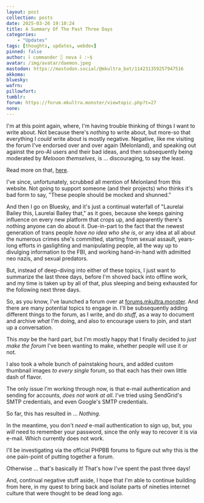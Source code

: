 ```yaml
---
layout: post
collection: posts
date: 2025-03-26 19:10:24
title: A Summary Of The Past Three Days
categories:
    - "Updates"
tags: [thoughts, updates, webdev]
pinned: false
author: ⸸ commander ░ nova ⸸ :~$
avatar: /img/avatar/daemon.jpeg
mastodon: https://mastodon.social/@mkultra_bot/114231359257947516
akkoma: 
bluesky: 
wafrn: 
pillowfort: 
tumblr:
forum: https://forum.mkultra.monster/viewtopic.php?t=27 
none: 
---
```

I'm at this point again, where, I'm having trouble thinking of things I want to write about. Not because there's *nothing* to write about, but more-so that everything I *could* write about is mostly negative. Negative, like me visiting the forum I've endorsed over and over again (Melonland), and speaking out against the pro-AI users and their bad ideas, and then subsequently being moderated by *Melooon themselves*, is ... discouraging, to say the least.

Read more on that, <a href="https://labyrinth.zone/notice/AsSifF0crLJyf1gsbI" target="_blank">here</a>.

I've since, unfortunately, scrubbed all mention of Melonland from this website. Not going to support someone (and their projects) who thinks it's bad form to say, "These people should be mocked and shunned."

And then I go on Bluesky, and it's just a continual waterfall of "Laurelai Bailey this, Laurelai Bailey that," as it goes, because she keeps gaining influence on every new platform that crops up, and apparently there's nothing anyone can do about it. Due-in-part to the fact that the newest generation of trans people *have no idea who she is*, or any idea at all about the numerous crimes she's committed, starting from sexual assault, years-long efforts in gaslighting and manipulating people, all the way up to divulging information to the FBI, and working hand-in-hand with admitted neo nazis, and sexual predators.

But, instead of deep-diving into either of these topics, I just want to summarize the last three days, before I'm shoved back into offline work, and my time is taken up by all of that, plus sleeping and being exhausted for the following next three days.

So, as you know, I've launched a forum over at <a href="https://forum.mkultra.monster" target="_blank">forums.mkultra.monster</a>. And there are many potential topics to engage in. I'll be subsequently adding different things to the forum, as I write, and do *stuff*, as a way to document and archive *what* I'm doing, and also to encourage users to join, and start up a conversation.

This *may* be the hard part, but I'm mostly happy that I finally decided to *just make the forum* I've been wanting to make, whether people will use it or not.

I also took a whole bunch of painstaking hours, and added custom thumbnail images *to every single* forum, so that each has their own little dash of flavor.

The only issue I'm working through now, is that e-mail authentication and sending for accounts, *does not work at all*. I've tried using SendGrid's SMTP credentials, and even Google's SMTP credentials.

So far, this has resulted in ... *Nothing*.

In the meantime, you don't *need* e-mail authentication to sign up, but, you *will* need to remember your password, since the only way to recover it is via e-mail. Which currently does not work.

I'll be investigating via the official PHPBB forums to figure out why this is the one pain-point of putting together a forum.

Otherwise ... that's basically it! That's how I've spent the past three days!

And, continual negative stuff aside, I hope that I'm able to continue building from here, in my quest to bring back and isolate parts of nineties internet culture that were thought to be dead long ago.

